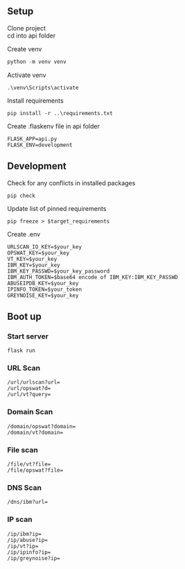 ## Setup


Clone project \
cd into api folder

Create venv
```python
python -m venv venv
```

Activate venv
```
.\venv\Scripts\activate
```

Install requirements
```
pip install -r ..\requirements.txt
```

Create .flaskenv file in api folder
```
FLASK_APP=api.py
FLASK_ENV=development
```

## Development


Check for any conflicts in installed packages
```
pip check
```

Update list of pinned requirements
```
pip freeze > $target_requirements
```

Create .env
```
URLSCAN_IO_KEY=$your_key
OPSWAT_KEY=$your_key
VT_KEY=$your_key
IBM_KEY=$your_key
IBM_KEY_PASSWD=$your_key_password
IBM_AUTH_TOKEN=$base64 encode of IBM_KEY:IBM_KEY_PASSWD
ABUSEIPDB_KEY=$your_key
IPINFO_TOKEN=$your_token
GREYNOISE_KEY=$your_key
```
## Boot up


### Start server
```
flask run
```
### URL Scan
    /url/urlscan?url=
    /url/opswat?d=
    /url/vt?query=
### Domain Scan
    /domain/opswat?domain=
    /domain/vt?domain=
### File scan
    /file/vt?file=
    /file/opswat?file=
### DNS Scan
    /dns/ibm?url=
### IP scan
    /ip/ibm?ip=
    /ip/abuse?ip=
    /ip/vt?ip=
    /ip/ipinfo?ip=
    /ip/greynoise?ip=
